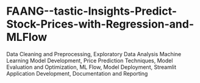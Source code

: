 # FAANG--tastic-Insights-Predict-Stock-Prices-with-Regression-and-MLFlow
Data Cleaning and Preprocessing, Exploratory Data Analysis Machine Learning Model Development, Price Prediction Techniques, Model Evaluation and Optimization, ML Flow, Model Deployment, Streamlit Application Development,  Documentation and Reporting



